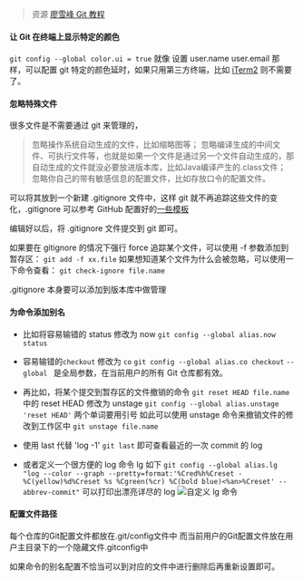 > 资源 [廖雪峰 Git 教程](https://www.liaoxuefeng.com/wiki/0013739516305929606dd18361248578c67b8067c8c017b000)


#### 让 Git 在终端上显示特定的颜色
```git config --global color.ui = true``` 就像 设置 user.name user.email 那样，可以配置 git 特定的颜色延时，如果只用第三方终端，比如 [iTerm2](https://iterm2.com) 则不需要了。

#### 忽略特殊文件
很多文件是不需要通过 git 来管理的，
>忽略操作系统自动生成的文件，比如缩略图等；
忽略编译生成的中间文件、可执行文件等，也就是如果一个文件是通过另一个文件自动生成的，那自动生成的文件就没必要放进版本库，比如Java编译产生的.class文件；
忽略你自己的带有敏感信息的配置文件，比如存放口令的配置文件。

可以将其放到一个新建 .gitignore 文件中，这样 git 就不再追踪这些文件的变化，.gitignore 可以参考 GitHub 配置好的[一些模板](https://github.com/github/gitignore)

编辑好以后，将 .gitignore 文件提交到 git 即可。

如果要在 gitignore 的情况下强行 force 追踪某个文件，可以使用 -f 参数添加到暂存区：
``` git add -f xx.file ``` 
如果想知道某个文件为什么会被忽略，可以使用一下命令查看：
```git check-ignore file.name```

.gitignore 本身要可以添加到版本库中做管理

#### 为命令添加别名
- 比如将容易输错的 status 修改为 now
```git config --global alias.now status```

- 容易输错的```checkout``` 修改为 ```co```
```git config --global alias.co checkout```
```--global ``` 是全局参数，在当前用户的所有 Git 仓库都有效。

- 再比如，将某个提交到暂存区的文件撤销的命令
```git reset HEAD file.name```中的 reset HEAD 修改为 unstage
```git config --global alias.unstage 'reset HEAD'``` 两个单词要用引号
如此可以使用 unstage 命令来撤销文件的修改到工作区中
```git unstage file.name```

- 使用 last 代替 'log -1'
```git last``` 即可查看最近的一次 commit 的 log

- 或者定义一个很方便的 log 命令 lg 如下
```git config --global alias.lg "log --color --graph --pretty=format:'%Cred%h%Creset -%C(yellow)%d%Creset %s %Cgreen(%cr) %C(bold blue)<%an>%Creset' --abbrev-commit"```
可以打印出漂亮详尽的 log
![自定义 lg 命令](http://upload-images.jianshu.io/upload_images/73339-fa9e2f624dbc7057.png?imageMogr2/auto-orient/strip%7CimageView2/2/w/1240)

####  配置文件路径
每个仓库的Git配置文件都放在.git/config文件中
而当前用户的Git配置文件放在用户主目录下的一个隐藏文件.gitconfig中

如果命令的别名配置不恰当可以到对应的文件中进行删除后再重新设置即可。
